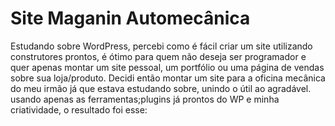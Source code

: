 # Site Maganin Automecânica

Estudando sobre WordPress, percebi como é fácil criar um site utilizando construtores prontos, é ótimo para quem não deseja ser programador e quer apenas montar um site pessoal, um portfólio ou uma página de vendas sobre sua loja/produto. Decidi então montar um site para a oficina mecânica do meu irmão já que estava estudando sobre, unindo o útil ao agradável. usando apenas as ferramentas;plugins já prontos do WP e minha criatividade, o resultado foi esse:

